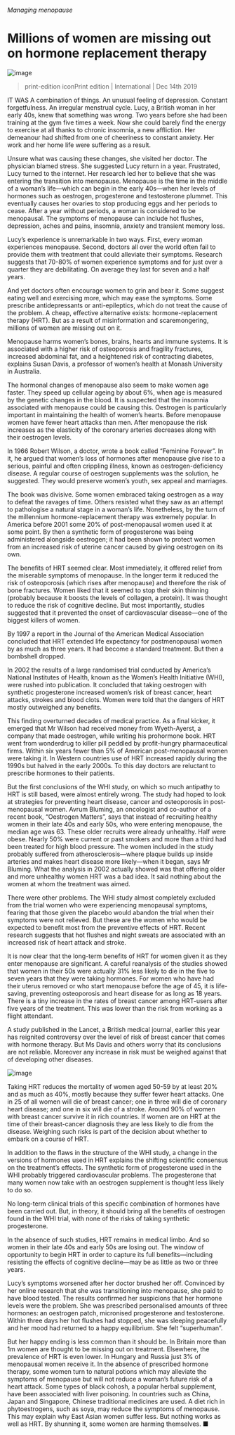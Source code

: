 ###### Managing menopause
# Millions of women are missing out on hormone replacement therapy 
![image](images/20191214_IRD001.jpg) 
> print-edition iconPrint edition | International | Dec 14th 2019 
IT WAS A combination of things. An unusual feeling of depression. Constant forgetfulness. An irregular menstrual cycle. Lucy, a British woman in her early 40s, knew that something was wrong. Two years before she had been training at the gym five times a week. Now she could barely find the energy to exercise at all thanks to chronic insomnia, a new affliction. Her demeanour had shifted from one of cheeriness to constant anxiety. Her work and her home life were suffering as a result. 
Unsure what was causing these changes, she visited her doctor. The physician blamed stress. She suggested Lucy return in a year. Frustrated, Lucy turned to the internet. Her research led her to believe that she was entering the transition into menopause. Menopause is the time in the middle of a woman’s life—which can begin in the early 40s—when her levels of hormones such as oestrogen, progesterone and testosterone plummet. This eventually causes her ovaries to stop producing eggs and her periods to cease. After a year without periods, a woman is considered to be menopausal. The symptoms of menopause can include hot flushes, depression, aches and pains, insomnia, anxiety and transient memory loss. 
Lucy’s experience is unremarkable in two ways. First, every woman experiences menopause. Second, doctors all over the world often fail to provide them with treatment that could alleviate their symptoms. Research suggests that 70-80% of women experience symptoms and for just over a quarter they are debilitating. On average they last for seven and a half years. 
And yet doctors often encourage women to grin and bear it. Some suggest eating well and exercising more, which may ease the symptoms. Some prescribe antidepressants or anti-epileptics, which do not treat the cause of the problem. A cheap, effective alternative exists: hormone-replacement therapy (HRT). But as a result of misinformation and scaremongering, millions of women are missing out on it. 
Menopause harms women’s bones, brains, hearts and immune systems. It is associated with a higher risk of osteoporosis and fragility fractures, increased abdominal fat, and a heightened risk of contracting diabetes, explains Susan Davis, a professor of women’s health at Monash University in Australia. 
The hormonal changes of menopause also seem to make women age faster. They speed up cellular ageing by about 6%, when age is measured by the genetic changes in the blood. It is suspected that the insomnia associated with menopause could be causing this. Oestrogen is particularly important in maintaining the health of women’s hearts. Before menopause women have fewer heart attacks than men. After menopause the risk increases as the elasticity of the coronary arteries decreases along with their oestrogen levels. 
In 1966 Robert Wilson, a doctor, wrote a book called “Feminine Forever”. In it, he argued that women’s loss of hormones after menopause give rise to a serious, painful and often crippling illness, known as oestrogen-deficiency disease. A regular course of oestrogen supplements was the solution, he suggested. They would preserve women’s youth, sex appeal and marriages. 
The book was divisive. Some women embraced taking oestrogen as a way to defeat the ravages of time. Others resisted what they saw as an attempt to pathologise a natural stage in a woman’s life. Nonetheless, by the turn of the millennium hormone-replacement therapy was extremely popular. In America before 2001 some 20% of post-menopausal women used it at some point. By then a synthetic form of progesterone was being administered alongside oestrogen; it had been shown to protect women from an increased risk of uterine cancer caused by giving oestrogen on its own. 
The benefits of HRT seemed clear. Most immediately, it offered relief from the miserable symptoms of menopause. In the longer term it reduced the risk of osteoporosis (which rises after menopause) and therefore the risk of bone fractures. Women liked that it seemed to stop their skin thinning (probably because it boosts the levels of collagen, a protein). It was thought to reduce the risk of cognitive decline. But most importantly, studies suggested that it prevented the onset of cardiovascular disease—one of the biggest killers of women. 
By 1997 a report in the Journal of the American Medical Association concluded that HRT extended life expectancy for postmenopausal women by as much as three years. It had become a standard treatment. But then a bombshell dropped. 
In 2002 the results of a large randomised trial conducted by America’s National Institutes of Health, known as the Women’s Health Initiative (WHI), were rushed into publication. It concluded that taking oestrogen with synthetic progesterone increased women’s risk of breast cancer, heart attacks, strokes and blood clots. Women were told that the dangers of HRT mostly outweighed any benefits. 
This finding overturned decades of medical practice. As a final kicker, it emerged that Mr Wilson had received money from Wyeth-Ayerst, a company that made oestrogen, while writing his prohormone book. HRT went from wonderdrug to killer pill peddled by profit-hungry pharmaceutical firms. Within six years fewer than 5% of American post-menopausal women were taking it. In Western countries use of HRT increased rapidly during the 1990s but halved in the early 2000s. To this day doctors are reluctant to prescribe hormones to their patients. 
But the first conclusions of the WHI study, on which so much antipathy to HRT is still based, were almost entirely wrong. The study had hoped to look at strategies for preventing heart disease, cancer and osteoporosis in post-menopausal women. Avrum Bluming, an oncologist and co-author of a recent book, “Oestrogen Matters”, says that instead of recruiting healthy women in their late 40s and early 50s, who were entering menopause, the median age was 63. These older recruits were already unhealthy. Half were obese. Nearly 50% were current or past smokers and more than a third had been treated for high blood pressure. The women included in the study probably suffered from atherosclerosis—where plaque builds up inside arteries and makes heart disease more likely—when it began, says Mr Bluming. What the analysis in 2002 actually showed was that offering older and more unhealthy women HRT was a bad idea. It said nothing about the women at whom the treatment was aimed. 
There were other problems. The WHI study almost completely excluded from the trial women who were experiencing menopausal symptoms, fearing that those given the placebo would abandon the trial when their symptoms were not relieved. But these are the women who would be expected to benefit most from the preventive effects of HRT. Recent research suggests that hot flushes and night sweats are associated with an increased risk of heart attack and stroke. 
It is now clear that the long-term benefits of HRT for women given it as they enter menopause are significant. A careful reanalysis of the studies showed that women in their 50s were actually 31% less likely to die in the five to seven years that they were taking hormones. For women who have had their uterus removed or who start menopause before the age of 45, it is life-saving, preventing osteoporosis and heart disease for as long as 18 years. There is a tiny increase in the rates of breast cancer among HRT-users after five years of the treatment. This was lower than the risk from working as a flight attendant. 
A study published in the Lancet, a British medical journal, earlier this year has reignited controversy over the level of risk of breast cancer that comes with hormone therapy. But Ms Davis and others worry that its conclusions are not reliable. Moreover any increase in risk must be weighed against that of developing other diseases. 
![image](images/body_0) 
Taking HRT reduces the mortality of women aged 50-59 by at least 20% and as much as 40%, mostly because they suffer fewer heart attacks. One in 25 of all women will die of breast cancer; one in three will die of coronary heart disease; and one in six will die of a stroke. Around 90% of women with breast cancer survive it in rich countries. If women are on HRT at the time of their breast-cancer diagnosis they are less likely to die from the disease. Weighing such risks is part of the decision about whether to embark on a course of HRT. 
In addition to the flaws in the structure of the WHI study, a change in the versions of hormones used in HRT explains the shifting scientific consensus on the treatment’s effects. The synthetic form of progesterone used in the WHI probably triggered cardiovascular problems. The progesterone that many women now take with an oestrogen supplement is thought less likely to do so. 
No long-term clinical trials of this specific combination of hormones have been carried out. But, in theory, it should bring all the benefits of oestrogen found in the WHI trial, with none of the risks of taking synthetic progesterone. 
In the absence of such studies, HRT remains in medical limbo. And so women in their late 40s and early 50s are losing out. The window of opportunity to begin HRT in order to capture its full benefits—including resisting the effects of cognitive decline—may be as little as two or three years. 
Lucy’s symptoms worsened after her doctor brushed her off. Convinced by her online research that she was transitioning into menopause, she paid to have blood tested. The results confirmed her suspicions that her hormone levels were the problem. She was prescribed personalised amounts of three hormones: an oestrogen patch, micronised progesterone and testosterone. Within three days her hot flushes had stopped, she was sleeping peacefully and her mood had returned to a happy equilibrium. She felt “superhuman”. 
But her happy ending is less common than it should be. In Britain more than 1m women are thought to be missing out on treatment. Elsewhere, the prevalence of HRT is even lower. In Hungary and Russia just 3% of menopausal women receive it. In the absence of prescribed hormone therapy, some women turn to natural potions which may alleviate the symptoms of menopause but will not reduce a woman’s future risk of a heart attack. Some types of black cohosh, a popular herbal supplement, have been associated with liver poisoning. In countries such as China, Japan and Singapore, Chinese traditional medicines are used. A diet rich in phytoestrogens, such as soya, may reduce the symptoms of menopause. This may explain why East Asian women suffer less. But nothing works as well as HRT. By shunning it, some women are harming themselves. ■ 
